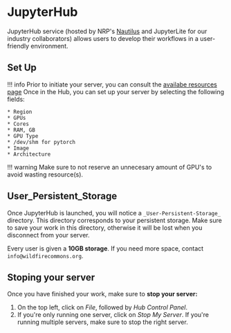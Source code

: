# JupyterHub

JupyterHub service (hosted by NRP's [Nautilus](https://nationalresearchplatform.org/documentation/userdocs/jupyter/jupyterhub-service/) and JupyterLite for our industry collaborators) allows users to develop their workflows in a user-friendly environment.

## Set Up
!!! info
    Prior to initiate your server, you can consult the [availabe resources page](https://portal.nrp-nautilus.io/resources)
Once in the Hub, you can set up your server by selecting the following fields:
    
    * Region
    * GPUs
    * Cores
    * RAM, GB
    * GPU Type 
    * /dev/shm for pytorch
    * Image
    * Architecture

!!! warning
    Make sure to not reserve an unnecesary amount of GPU's to avoid wasting resource(s). 

## User_Persistent_Storage

Once JupyterHub is launched, you will notice a `_User-Persistent-Storage_` directory. This directory corresponds to your persistent storage. Make sure to save your work in this directory, otherwise it will be lost when you disconnect from your server.

Every user is given a **10GB storage**. If you need more space, contact `info@wildfirecommons.org`. 

## Stoping your server

Once you have finished your work, make sure to **stop your server:**

1. On the top left, click on *File*, followed by *Hub Control Panel*.
2. If you're only running one server, click on *Stop My Server*. If you're running multiple servers, make sure to stop the right server.
